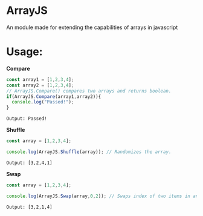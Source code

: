 # ArrayJS
An module made for extending the capabilities of arrays in javascript

# Usage:

**Compare**

```javascript
const array1 = [1,2,3,4];
const array2 = [1,2,3,4];
// ArrayJS.Compare() compares two arrays and returns boolean.
if(ArrayJS.Compare(array1,array2)){
  console.log("Passed!");
}

```

```
Output: Passed!
```

**Shuffle**

```javascript
const array = [1,2,3,4];

console.log(ArrayJS.Shuffle(array)); // Randomizes the array.

```

```
Output: [3,2,4,1]
```

**Swap**

```javascript
const array = [1,2,3,4];

console.log(ArrayJS.Swap(array,0,2)); // Swaps index of two items in an array.

```

```
Output: [3,2,1,4]
```
